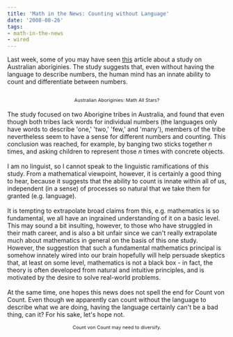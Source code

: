 ```yaml
---
title: 'Math in the News: Counting without Language'
date: '2008-08-26'
tags:
- math-in-the-news
- wired
---
```


<div align="left">Last week, some of you may have seen <a href="http://news.yahoo.com/s/afp/20080819/sc_afp/sciencebritainaustraliaaborigineslanguage;_ylt=At9tru3UJlSkyhYrXl5hINADW7oF">this</a> article about a study on Australian aboriginies. The study suggests that, even without having the language to describe numbers, the human mind has an innate ability to count and differentiate between numbers.<br /><br /></div><div style="TEXT-ALIGN: center" align="center"><a onblur="try {parent.deselectBloggerImageGracefully();} catch(e) {}" href="http://3.bp.blogspot.com/_fM0L9abY3bo/SLQNBPfQ6iI/AAAAAAAAAEQ/Vl2WQB8y628/s1600-h/mathallstars.jpg"><img id="BLOGGER_PHOTO_ID_5238826581527423522" style="DISPLAY: block; MARGIN: 0px auto 10px; CURSOR: pointer; TEXT-ALIGN: center" alt="" src="http://3.bp.blogspot.com/_fM0L9abY3bo/SLQNBPfQ6iI/AAAAAAAAAEQ/Vl2WQB8y628/s320/mathallstars.jpg" border="0" /></a><span style="font-size:78%;">Australian Aboriginies: Math All Stars?<br /></span></div><div style="TEXT-ALIGN: left" align="center"><br />The study focused on two Aborigine tribes in Australia, and found that even though both tribes lack words for individual numbers (the languages only have words to describe 'one,' 'two,' 'few,' and 'many'), members of the tribe nevertheless seem to have a sense for different numbers and counting. This conclusion was reached, for example, by banging two sticks together <span style="FONT-STYLE: italic">n</span> times, and asking children to represent those <span style="FONT-STYLE: italic">n</span> times with concrete objects.<br /><br />I am no linguist, so I cannot speak to the linguistic ramifications of this study. From a mathematical viewpoint, however, it is certainly a good thing to hear, because it suggests that the ability to count is innate within all of us, independent (in a sense) of processes so natural that we take them for granted (e.g. language). </div><div align="center"><br /></div><div style="TEXT-ALIGN: left" align="center">It is tempting to extrapolate broad claims from this, e.g. mathematics is so fundamental, we all have an ingrained understanding of it on a basic level. This may sound a bit insulting, however, to those who have struggled in their math career, and is also a bit unfair since we can't really extrapolate much about mathematics in general on the basis of this one study. However, the suggestion that such a fundamental mathematics principal is somehow innately wired into our brain hopefully will help persuade skeptics that, at least on some level, mathematics is not a black box - in fact, the theory is often developed from natural and intuitive principles, and is motivated by the desire to solve real-world problems.</div><div style="TEXT-ALIGN: left" align="center"></div><div align="center"><br /></div><div style="TEXT-ALIGN: left" align="center">At the same time, one hopes this news does not spell the end for Count von Count. Even though we apparently can count without the language to describe what we are doing, having the language certainly can't be a bad thing, can it? For his sake, let's hope not.</div><div style="TEXT-ALIGN: left" align="center"></div><div style="TEXT-ALIGN: left" align="center"><img id="BLOGGER_PHOTO_ID_5238997535427021858" style="DISPLAY: block; MARGIN: 0px auto 10px; CURSOR: hand; TEXT-ALIGN: center" alt="" src="http://1.bp.blogspot.com/_fM0L9abY3bo/SLSogEZGTCI/AAAAAAAAAEY/U9OHks2p34Q/s320/cvc.jpg" border="0" /></div><p align="center"><span style="font-size:78%;">Count von Count may need to diversify.</span></p>

